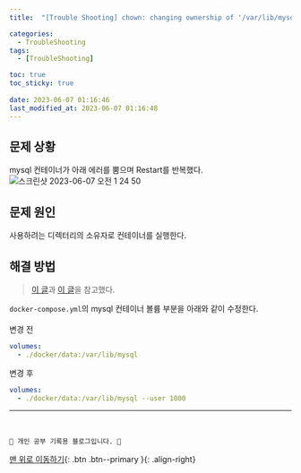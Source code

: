 ```yaml
---
title:  "[Trouble Shooting] chown: changing ownership of '/var/lib/mysql': Permission denied 해결 "

categories:
  - TroubleShooting
tags:
  - [TroubleShooting]

toc: true
toc_sticky: true
 
date: 2023-06-07 01:16:46
last_modified_at: 2023-06-07 01:16:48
---
```


## 문제 상황
mysql 컨테이너가 아래 에러를 뿜으며 Restart를 반복했다.<br>
![스크린샷 2023-06-07 오전 1 24 50](https://github.com/minju412/jenkins-test/assets/59405576/d892ea38-abee-4d43-b751-cd57f25ff8ab)

## 문제 원인
사용하려는 디렉터리의 소유자로 컨테이너를 실행한다.


## 해결 방법

> [이 글](https://github.com/docker-library/mysql/issues/396)과 [이 글](https://covenant.tistory.com/194)을 참고했다.

`docker-compose.yml`의 mysql 컨테이너 볼륨 부분을 아래와 같이 수정한다.<br><br>
변경 전
```yml
volumes:
  - ./docker/data:/var/lib/mysql
```

변경 후
```yml
volumes:
  - ./docker/data:/var/lib/mysql --user 1000
```


***
<br>

    💛 개인 공부 기록용 블로그입니다. 👻

[맨 위로 이동하기](#){: .btn .btn--primary }{: .align-right}